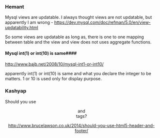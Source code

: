 ### Hemant ###

Mysql views are updatable. I always thought views are not updatable, but
apparently I am wrong - https://dev.mysql.com/doc/refman/5.0/en/view-updatability.html

So some views are updatable as long as, there is one to one mapping between table
and the view and view does not uses aggregate functions.

#### Mysql int(1) or int(10) is same####

http://www.bajb.net/2008/10/mysql-int1-or-int10/

apparently int(1) or int(10) is same and what you declare the
integer to be matters. 1 or 10 is used only for display purpose.


### Kashyap

Should you use <header> and <footer> tags?

http://www.brucelawson.co.uk/2014/should-you-use-html5-header-and-footer/
